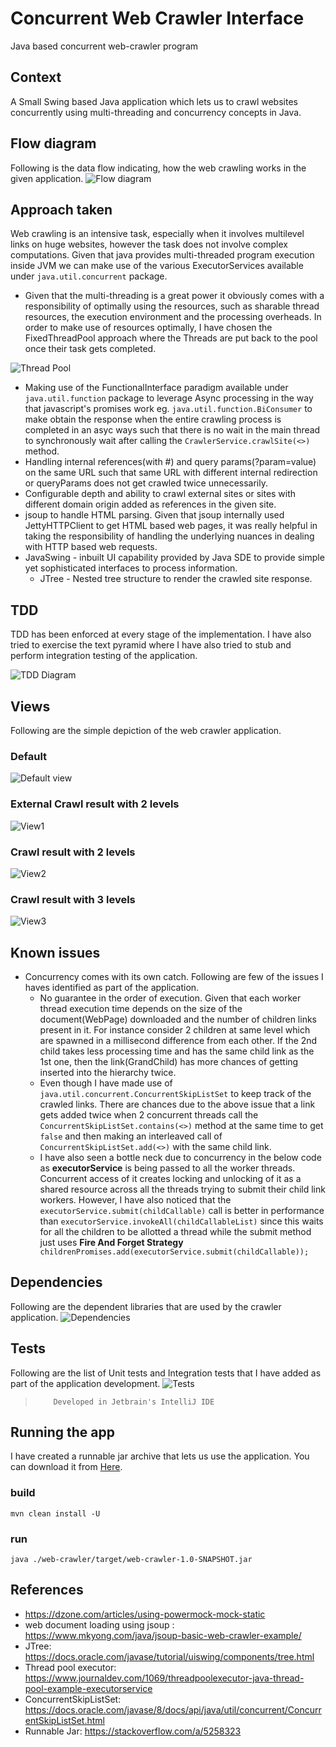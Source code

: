 # Concurrent Web Crawler Interface
Java based concurrent web-crawler program
## Context
A Small Swing based Java application which lets us to crawl websites concurrently using multi-threading and concurrency concepts in Java.
## Flow diagram
Following is the data flow indicating, how the web crawling works in the given application.
![Flow diagram](./images/SimpleWebCrawlerFlow.png)

## Approach taken
Web crawling is an intensive task, especially when it involves multilevel links on huge websites, however the task does not involve complex computations. Given that java provides multi-threaded program execution inside JVM we can make use of the various ExecutorServices available under `java.util.concurrent` package. 
- Given that the multi-threading is a great power it obviously comes with a responsibility of optimally using the resources, such as sharable thread resources, the execution environment and the processing overheads. In order to make use of resources optimally, I have chosen the FixedThreadPool approach where the Threads are put back to the pool once their task gets completed.

![Thread Pool](./images/thread-pool.png)
- Making use of the FunctionalInterface paradigm available under `java.util.function` package to leverage Async processing in the way that javascript's promises work eg. `java.util.function.BiConsumer` to make obtain the response when the entire crawling process is completed in an asyc ways such that there is no wait in the main thread to synchronously wait after calling the `CrawlerService.crawlSite(<>)` method.
- Handling internal references(with #) and query params(?param=value) on the same URL such that same URL with different internal redirection or queryParams does not get crawled twice unnecessarily.
- Configurable depth and ability to crawl external sites or sites with different domain origin added as references in the given site.
- jsoup to handle HTML parsing. Given that jsoup internally used JettyHTTPClient to get HTML based web pages, it was really helpful in taking the responsibility of handling the underlying nuances in dealing with HTTP based web requests.
- JavaSwing - inbuilt UI capability provided by Java SDE to provide simple yet sophisticated interfaces to process information.
    - JTree - Nested tree structure to render the crawled site response.

## TDD 
TDD has been enforced at every stage of the implementation. I have also tried to exercise the text pyramid where I have also tried to stub and perform integration testing of the application.

![TDD Diagram](./images/red-green-refactor.png)

## Views
Following are the simple depiction of the web crawler application.
### Default
![Default view](./images/default-view.png)

### External Crawl result with 2 levels
![View1](./images/2-level-external-enabled.png)

### Crawl result with 2 levels
![View2](./images/2-level-external-disabled.png)

### Crawl result with 3 levels
![View3](./images/3-level-external-disabled.png)

## Known issues
- Concurrency comes with its own catch. Following are few of the issues I haves identified as part of the application.
    - No guarantee in the order of execution. Given that each worker thread execution time depends on the size of the document(WebPage) downloaded and the number of children links present in it. For instance consider 2 children at same level which are spawned in a millisecond difference from each other. If the 2nd child takes less processing time and has the same child link as the 1st one, then the link(GrandChild) has more chances of getting inserted into the hierarchy twice.
    - Even though I have made use of `java.util.concurrent.ConcurrentSkipListSet` to keep track of the crawled links. There are chances due to the above issue that a link gets added twice when 2 concurrent threads call the `ConcurrentSkipListSet.contains(<>)`  method at the same time to get `false` and then making an interleaved call of `ConcurrentSkipListSet.add(<>)` with the same child link.
    - I have also seen a bottle neck due to concurrency in the below code as **executorService** is being passed to all the worker threads. Concurrent access of it creates locking and unlocking of it as a shared resource across all the threads trying to submit their child link workers. However, I have also noticed that the `executorService.submit(childCallable)` call is better in performance than `executorService.invokeAll(childCallableList)` since this waits for all the children to be allotted a thread while the submit method just uses **Fire And Forget Strategy**
    ` childrenPromises.add(executorService.submit(childCallable));` 
    
## Dependencies
Following are the dependent libraries that are used by the crawler application.
![Dependencies](./images/dependencies.png)

## Tests
Following are the list of Unit tests and Integration tests that I have added as part of the application development.
![Tests](./images/tests.png)

>         Developed in Jetbrain's IntelliJ IDE

## Running the app
I have created a runnable jar archive that lets us use the application. You can download it from [Here](./web-crawler.jar).

### build
`mvn clean install -U`

### run
`java ./web-crawler/target/web-crawler-1.0-SNAPSHOT.jar`

## References
- https://dzone.com/articles/using-powermock-mock-static
- web document loading using jsoup : https://www.mkyong.com/java/jsoup-basic-web-crawler-example/
- JTree: https://docs.oracle.com/javase/tutorial/uiswing/components/tree.html
- Thread pool executor: https://www.journaldev.com/1069/threadpoolexecutor-java-thread-pool-example-executorservice
- ConcurrentSkipListSet: https://docs.oracle.com/javase/8/docs/api/java/util/concurrent/ConcurrentSkipListSet.html
- Runnable Jar: https://stackoverflow.com/a/5258323
